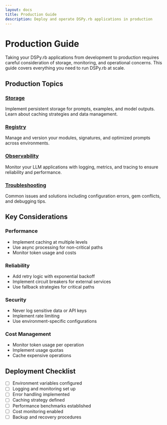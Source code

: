```yaml
---
layout: docs
title: Production Guide
description: Deploy and operate DSPy.rb applications in production
---
```


# Production Guide

Taking your DSPy.rb applications from development to production requires careful consideration of storage, monitoring, and operational concerns. This guide covers everything you need to run DSPy.rb at scale.

## Production Topics

### [Storage](./storage/)
Implement persistent storage for prompts, examples, and model outputs. Learn about caching strategies and data management.

### [Registry](./registry/)
Manage and version your modules, signatures, and optimized prompts across environments.

### [Observability](./observability/)
Monitor your LLM applications with logging, metrics, and tracing to ensure reliability and performance.

### [Troubleshooting](./troubleshooting/)
Common issues and solutions including configuration errors, gem conflicts, and debugging tips.

## Key Considerations

### Performance
- Implement caching at multiple levels
- Use async processing for non-critical paths
- Monitor token usage and costs

### Reliability
- Add retry logic with exponential backoff
- Implement circuit breakers for external services
- Use fallback strategies for critical paths

### Security
- Never log sensitive data or API keys
- Implement rate limiting
- Use environment-specific configurations

### Cost Management
- Monitor token usage per operation
- Implement usage quotas
- Cache expensive operations

## Deployment Checklist

- [ ] Environment variables configured
- [ ] Logging and monitoring set up
- [ ] Error handling implemented
- [ ] Caching strategy defined
- [ ] Performance benchmarks established
- [ ] Cost monitoring enabled
- [ ] Backup and recovery procedures
